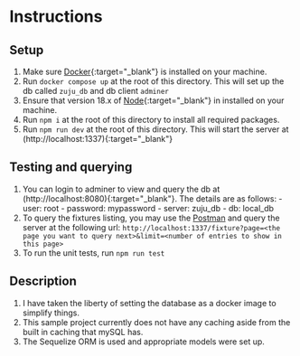 # Instructions

## Setup
1. Make sure [Docker](https://docs.docker.com/get-docker/){:target="_blank"} is installed on your machine.
2. Run `docker compose up` at the root of this directory. This will set up the db called `zuju_db` and db client `adminer`
3. Ensure that version 18.x of [Node](https://nodejs.org/en/download/){:target="_blank"} in installed on your machine.
4. Run `npm i` at the root of this directory to install all required packages.
5. Run `npm run dev` at the root of this directory. This will start the server at (http://localhost:1337){:target="_blank"}

## Testing and querying
1. You can login to adminer to view and query the db at (http://localhost:8080){:target="_blank"}. The details are as follows:
        - user: root
        - password: mypassword
        - server: zuju_db
        - db: local_db
2. To query the fixtures listing, you may use the [Postman]() and query the server at the following url: `http://localhost:1337/fixture?page=<the page you want to query next>&limit=<number of entries to show in this page>`
3. To run the unit tests, run `npm run test`

## Description
1. I have taken the liberty of setting the database as a docker image to simplify things.
2. This sample project currently does not have any caching aside from the built in caching that mySQL has.
3. The Sequelize ORM is used and appropriate models were set up.
